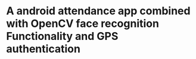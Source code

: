 # A android attendance app combined with OpenCV face recognition Functionality and GPS authentication

